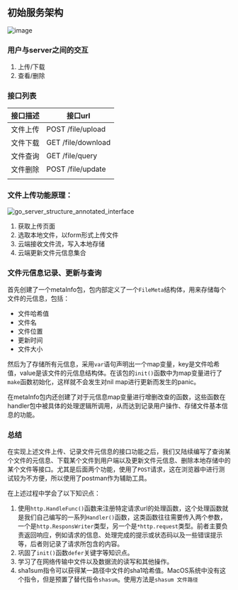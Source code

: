 ## 初始服务架构

![image](https://github.com/daiyh98/myFileServer/assets/43029102/d713ecab-7deb-46e4-83e5-c7266a4439b3)

### 用户与server之间的交互

1. 上传/下载
2. 查看/删除

### 接口列表

| 接口描述 | 接口url            |
| -------- | ------------------ |
| 文件上传 | POST /file/upload  |
| 文件下载 | GET /file/download |
| 文件查询 | GET /file/query    |
| 文件删除 | POST /file/update  |
|          |                    |

### 文件上传功能原理：

![go_server_structure_annotated_interface](https://github.com/daiyh98/myFileServer/assets/43029102/f52b0344-430b-4fe5-8ebe-0c0d9e3c5153)

1. 获取上传页面
2. 选取本地文件，以form形式上传文件
3. 云端接收文件流，写入本地存储
4. 云端更新文件元信息集合

### 文件元信息记录、更新与查询

首先创建了一个metaInfo包，包内部定义了一个`FileMeta`结构体，用来存储每个文件的元信息，包括：

- 文件哈希值
- 文件名
- 文件位置
- 更新时间
- 文件大小

然后为了存储所有元信息，采用`var`语句声明出一个map变量，key是文件哈希值，value是该文件的元信息结构体。在该包的`init()`函数中为map变量进行了`make`函数初始化，这样就不会发生对nil map进行更新而发生的panic。

在metaInfo包内还创建了对于元信息map变量进行增删改查的函数，这些函数在handler包中被具体的处理逻辑所调用，从而达到记录用户操作、存储文件基本信息的功能。

### 总结

在实现上述文件上传、记录文件元信息的接口功能之后，我们又陆续编写了查询某个文件的元信息、下载某个文件到用户端以及更新文件元信息、删除本地存储中的某个文件等接口。尤其是后面两个功能，使用了`POST`请求，这在浏览器中进行测试较为不方便，所以使用了postman作为辅助工具。

在上述过程中学会了以下知识点：

1. 使用`http.HandleFunc()`函数来注册特定请求url的处理函数，这个处理函数就是我们自己编写的一系列`Handler()`函数，这类函数往往需要传入两个参数，一个是`http.ResponsWriter`类型，另一个是`*http.request`类型。前者主要负责返回响应，例如请求的信息、处理完成的提示或状态码以及一些错误提示等，后者则记录了请求所包含的内容。
2. 巩固了`init()`函数`defer`关键字等知识点。
3. 学习了在网络传输中文件以及数据流的读写和其他操作。
4. sha1sum指令可以获得某一路径中文件的sha1哈希值。MacOS系统中没有这个指令，但是预置了替代指令`shasum`。使用方法是`shasum 文件路径`


